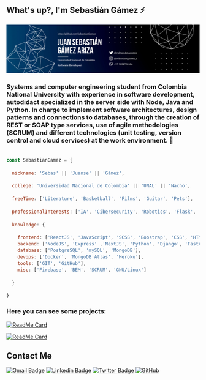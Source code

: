 ## What's up?, I'm Sebastián Gámez ⚡️
![](https://github.com/SebastianGamez/SebastianGamez/blob/main/sebastian-gamez_banner.png)


### Systems and computer engineering student from Colombia National University with experience in software development, autodidact specialized in the server side with Node, Java and Python. In charge to implement software architectures, design patterns and connections to databases, through the creation of REST or SOAP type services, use of agile methodologies (SCRUM) and different technologies (unit testing, version control and cloud services) at the work environment. 🚀


```javascript

const SebastianGamez = {
  
  nickname: 'Sebas' || 'Juanse' || 'Gámez',
  
  college: 'Universidad Nacional de Colombia' || 'UNAL' || 'Nacho',
  
  freeTime: ['Literature', 'Basketball', 'Films', 'Guitar', 'Pets'],
  
  professionalInterests: ['IA', 'Cibersecurity', 'Robotics', 'Flask', 'GO'],
  
  knowledge: {
    
    frontend: ['ReactJS', 'JavaScript', 'SCSS', 'Boostrap', 'CSS', 'HTML5'],
    backend: ['NodeJS', 'Express' ,'NextJS', 'Python', 'Django', 'FastAPI', 'Java', 'springBoot'],
    database: ['PostgreSQL', 'mySQL', 'MongoDB'],
    devops: ['Docker', 'MongoDB Atlas', 'Heroku'],
    tools: ['GIT', 'GitHub'],
    misc: ['Firebase', 'BEM', 'SCRUM', 'GNU/Linux']
  
  }

}

```


### Here you can see some projects:

[![ReadMe Card](https://github-readme-stats.vercel.app/api/pin/?username=SebastianGamez&repo=suggest-me--app)](https://github.com/SebastianGamez/suggest-me--app)

[![ReadMe Card](https://github-readme-stats.vercel.app/api/pin/?username=SebastianGamez&repo=weather--app)](https://github.com/SebastianGamez/weather--app)


## Contact Me

[![Gmail Badge](https://img.shields.io/badge/-juan.gamez1001@gmail.com-c14438?style=flat-square&logo=Gmail&logoColor=white&link=mailto:juan.gamez1001@gmail.com)](mailto:juan.gamez1001@gmail.com)
[![Linkedin Badge](https://img.shields.io/badge/-Sebastian-blue?style=flat-square&logo=Linkedin&logoColor=white&link=https://www.linkedin.com/in/sebastian-gamez-ariza-0963b7228/)](https://www.linkedin.com/in/sebastian-gamez-ariza-0963b7228/)
[![Twitter Badge](https://img.shields.io/badge/-@culturaDmacondo-00acee?style=flat&logo=Twitter&logoColor=white)](https://twitter.com/CulturaDmacondo "Follow on Twitter")
[![GitHub](https://img.shields.io/badge/-GitHub-181717?style=flat-square&logo=github&logoColor=white&link=https://github.com/SebastianGamez)](https://github.com/SebastianGamez)

